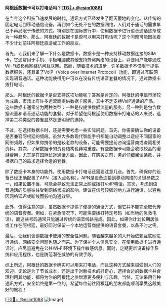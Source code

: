 **阿根廷数据卡可以打电话吗？[[TG💪+ @esim1088](https://t.me/s/esim1088)]**

在当今这个科技飞速发展的时代，通讯方式已经发生了翻天覆地的变化。从传统的固定电话到移动通信设备，再到如今无处不在的数据网络，人们对于通话的需求早已不再局限于传统的方式。特别是在国际旅行中，使用数据卡进行语音通话逐渐成为一种趋势。那么，阿根廷的数据卡是否可以用来打电话呢？这个问题可能困扰着不少计划前往阿根廷旅游或工作的朋友。

首先，让我们来了解一下什么是数据卡。数据卡是一种支持移动数据连接的SIM卡，它通常用于手机、平板电脑或其他支持蜂窝网络的设备上，以便用户能够通过Wi-Fi或移动网络访问互联网。然而，随着技术的进步，许多数据卡不仅限于提供数据服务，还具备了VoIP（Voice over Internet Protocol）功能，即通过互联网实现语音通话。这种功能使得用户可以在没有传统语音套餐的情况下，通过数据卡拨打电话。

那么，阿根廷的数据卡是否支持这项功能呢？答案是肯定的。阿根廷的电信市场较为成熟，市场上有许多运营商提供数据卡服务，其中不乏支持VoIP通话的产品。这些数据卡通常分为两种类型：一种是仅提供数据流量的服务，另一种则是包含数据流量和语音通话功能的套餐。对于希望在阿根廷使用数据卡打电话的人来说，选择第二种类型的套餐显然是更明智的选择。

不过，在选择数据卡时，还是需要考虑一些实际问题。首先，你需要确认你的设备是否兼容阿根廷的频段。虽然大多数现代智能手机都能自动调整以适应不同国家的网络频段，但如果你携带的是较老款的设备，可能需要提前咨询运营商或查阅相关资料。其次，了解数据卡的资费结构也非常重要。有些数据卡可能会收取较高的漫游费用，尤其是在国际长途通话方面。因此，在购买之前，务必仔细阅读条款，并根据自己的需求选择合适的套餐。

除了数据卡本身的功能外，使用数据卡打电话还需要注意几点。首先，确保你的设备已经正确配置了APN（接入点名称）。APN是设备连接到移动网络的关键参数之一，如果设置不当，可能会导致无法正常上网或拨打VoIP电话。其次，考虑到语音通话的质量往往受到网络状况的影响，建议在信号较强的地方进行通话，以避免因网络延迟或断线而影响沟通效果。

此外，值得注意的是，虽然数据卡提供了便捷的通话方式，但它并不能完全取代传统的语音套餐。例如，在紧急情况下，可能需要拨打特定号码（如当地的急救电话），而这些号码通常只能通过传统的语音线路完成。因此，如果你计划长期居住或工作在阿根廷，最好同时保留一个本地运营商提供的语音套餐，以备不时之需。

最后，让我们谈谈数据卡使用的安全性问题。随着越来越多的人开始依赖互联网进行通信，网络安全问题也随之而来。为了保护个人信息安全，在使用数据卡进行通话时，应尽量避免在公共Wi-Fi环境下操作敏感信息。同时，定期更新设备操作系统和应用程序，也是防范潜在威胁的有效手段。

综上所述，阿根廷的数据卡确实可以用来打电话，而且这种方式越来越受到人们的欢迎。无论是为了节省成本，还是出于对新技术的好奇心，选择合适的数据卡并合理利用其功能，都将为你的阿根廷之旅增添更多便利与乐趣。当然，无论采用何种通讯方式，安全始终是第一位的。希望每位前往阿根廷的朋友都能顺利享受这段美好的旅程！

[[TG💪+ @esim1088](https://t.me/s/esim1088) ![Image](https://i.postimg.cc/4NQfJmqS/Snipaste-2025-05-13-00-14-12.png)]